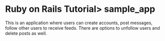 # Ruby on Rails Tutorial> sample_app

This is an application where users can create accounts, post messages, follow other users to receive feeds.
There are options to unfollow users and delete posts as well.